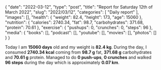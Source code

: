 {
    "date": "2022-03-12",
    "type": "post",
    "title": "Report for Saturday 12th of March 2022",
    "slug": "2022\/03\/12",
    "categories": [
        "Daily report"
    ],
    "images": [],
    "health": {
        "weight": 82.4,
        "height": 173,
        "age": 15060
    },
    "nutrition": {
        "calories": 2740.34,
        "fat": 98.7,
        "carbohydrates": 371.68,
        "protein": 70.61
    },
    "exercise": {
        "pushups": 0,
        "crunches": 0,
        "steps": 96
    },
    "media": {
        "books": [],
        "podcast": [],
        "youtube": [],
        "movies": [],
        "photos": []
    }
}

Today I am <strong>15060 days</strong> old and my weight is <strong>82.4 kg</strong>. During the day, I consumed <strong>2740.34 kcal</strong> coming from <strong>98.7 g</strong> fat, <strong>371.68 g</strong> carbohydrates and <strong>70.61 g</strong> protein. Managed to do <strong>0 push-ups</strong>, <strong>0 crunches</strong> and walked <strong>96 steps</strong> during the day which is approximately <strong>0.07 km</strong>.